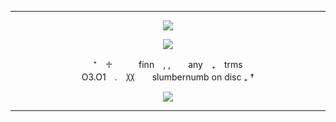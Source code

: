 ***

<p align="center"> <img src="https://i.imgur.com/fZ1KnJo.png"/> </p>

<p align="center"> <img src="https://i.postimg.cc/cLCX2Fqt/aaaaa.png"/> </p>

<p align="center">
⁺　♱　　　finn　, ,　　any　₊　trms  <br>  O3.O1　.　〷　　slumbernumb on disc ₊ †
</p>

<div align="center">

<p align="center"> <img src="https://i.postimg.cc/P5S1dp12/CECq4F7.png"/> </p>

***
